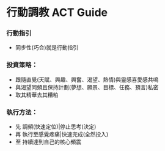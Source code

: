 # 行動調教 ACT Guide  

### 行動指引
- 同步性(巧合)就是行動指引

### 投資策略：  
- 跟隨直覺(天賦、興趣、興奮、渴望、熱情)與靈感喜愛感共鳴
- 與渴望同頻且保持計劃(夢想、願景、目標、任務、預言)私密
- 取其精華去其糟粕
 
### 執行方法：  
- 先 調頻(快速定位)|停止思考(決定)
- 再 執行至感覺疼痛|快速完成(全然投入)
- 至 持續達到自己的核心頻震  
